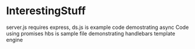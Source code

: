 # InterestingStuff
server.js requires express, ds.js is example code demostrating async Code using promises
hbs is sample file demonstrating handlebars template engine
